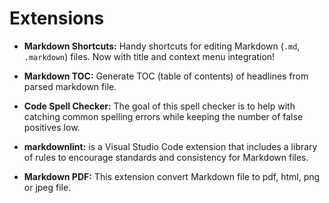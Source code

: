 # Extensions

* **Markdown Shortcuts:** Handy shortcuts for editing Markdown (`.md`, `.markdown`) files. Now with title and context menu integration!

* **Markdown TOC:** Generate TOC (table of contents) of headlines from parsed markdown file.

* **Code Spell Checker:** The goal of this spell checker is to help with catching common spelling errors while keeping the number of false positives low.

* **markdownlint:** is a Visual Studio Code extension that includes a library of rules to encourage standards and consistency for Markdown files.

* **Markdown PDF:** This extension convert Markdown file to pdf, html, png or jpeg file.